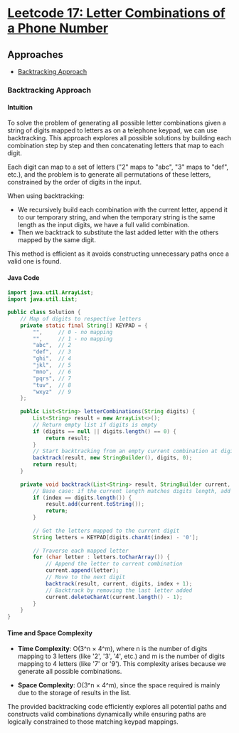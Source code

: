 # [Leetcode 17: Letter Combinations of a Phone Number](https://leetcode.com/problems/letter-combinations-of-a-phone-number/)

## Approaches

- [Backtracking Approach](#backtracking-approach)

### Backtracking Approach

#### Intuition

To solve the problem of generating all possible letter combinations given a string of digits mapped to letters as on a telephone keypad, we can use backtracking. This approach explores all possible solutions by building each combination step by step and then concatenating letters that map to each digit.

Each digit can map to a set of letters ("2" maps to "abc", "3" maps to "def", etc.), and the problem is to generate all permutations of these letters, constrained by the order of digits in the input. 

When using backtracking:

- We recursively build each combination with the current letter, append it to our temporary string, and when the temporary string is the same length as the input digits, we have a full valid combination.
- Then we backtrack to substitute the last added letter with the others mapped by the same digit.

This method is efficient as it avoids constructing unnecessary paths once a valid one is found.

#### Java Code

```java
import java.util.ArrayList;
import java.util.List;

public class Solution {
    // Map of digits to respective letters
    private static final String[] KEYPAD = {
        "",     // 0 - no mapping
        "",     // 1 - no mapping
        "abc",  // 2
        "def",  // 3
        "ghi",  // 4
        "jkl",  // 5
        "mno",  // 6
        "pqrs", // 7
        "tuv",  // 8
        "wxyz"  // 9
    };
    
    public List<String> letterCombinations(String digits) {
        List<String> result = new ArrayList<>();
        // Return empty list if digits is empty
        if (digits == null || digits.length() == 0) {
            return result;
        }
        // Start backtracking from an empty current combination at digit index 0
        backtrack(result, new StringBuilder(), digits, 0);
        return result;
    }
    
    private void backtrack(List<String> result, StringBuilder current, String digits, int index) {
        // Base case: if the current length matches digits length, add to results
        if (index == digits.length()) {
            result.add(current.toString());
            return;
        }
        
        // Get the letters mapped to the current digit
        String letters = KEYPAD[digits.charAt(index) - '0'];
        
        // Traverse each mapped letter
        for (char letter : letters.toCharArray()) {
            // Append the letter to current combination
            current.append(letter);
            // Move to the next digit
            backtrack(result, current, digits, index + 1);
            // Backtrack by removing the last letter added
            current.deleteCharAt(current.length() - 1);
        }
    }
}
```

#### Time and Space Complexity

- **Time Complexity**: O(3^n × 4^m), where n is the number of digits mapping to 3 letters (like '2', '3', '4', etc.) and m is the number of digits mapping to 4 letters (like '7' or '9'). This complexity arises because we generate all possible combinations.
  
- **Space Complexity**: O(3^n × 4^m), since the space required is mainly due to the storage of results in the list.

The provided backtracking code efficiently explores all potential paths and constructs valid combinations dynamically while ensuring paths are logically constrained to those matching keypad mappings.

